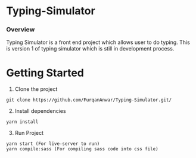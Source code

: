 # Typing-Simulator
### Overview
Typing Simulator is a front end project which allows user to do typing. This is version 1 of typing simulator which is still in development process.

# Getting Started
1. Clone the project
~~~
git clone https://github.com/FurqanAnwar/Typing-Simulator.git/
~~~

2. Install dependencies
~~~
yarn install
~~~

3. Run Project
~~~
yarn start (For live-server to run)
yarn compile:sass (For compiling sass code into css file)
~~~
